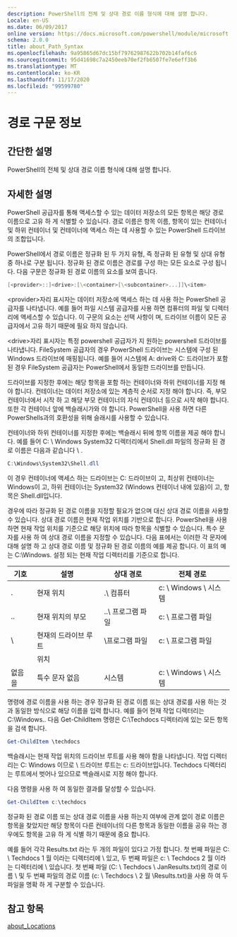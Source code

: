 ```yaml
---
description: PowerShell의 전체 및 상대 경로 이름 형식에 대해 설명 합니다.
Locale: en-US
ms.date: 06/09/2017
online version: https://docs.microsoft.com/powershell/module/microsoft.powershell.core/about/about_path_syntax?view=powershell-7.2&WT.mc_id=ps-gethelp
schema: 2.0.0
title: about_Path_Syntax
ms.openlocfilehash: 9a95865d67dc15bf79762987622b702b14faf6c6
ms.sourcegitcommit: 95d41698c7a2450eeb70ef2fb6507fe7e6eff3b6
ms.translationtype: MT
ms.contentlocale: ko-KR
ms.lasthandoff: 11/17/2020
ms.locfileid: "99599780"
---
```

# <a name="about-path-syntax"></a>경로 구문 정보

## <a name="short-description"></a>간단한 설명
PowerShell의 전체 및 상대 경로 이름 형식에 대해 설명 합니다.

## <a name="long-description"></a>자세한 설명

PowerShell 공급자를 통해 액세스할 수 있는 데이터 저장소의 모든 항목은 해당 경로 이름으로 고유 하 게 식별할 수 있습니다. 경로 이름은 항목 이름, 항목이 있는 컨테이너 및 하위 컨테이너 및 컨테이너에 액세스 하는 데 사용할 수 있는 PowerShell 드라이브의 조합입니다.

PowerShell에서 경로 이름은 정규화 된 두 가지 유형, 즉 정규화 된 유형 및 상대 유형 중 하나로 구분 됩니다. 정규화 된 경로 이름은 경로를 구성 하는 모든 요소로 구성 됩니다. 다음 구문은 정규화 된 경로 이름의 요소를 보여 줍니다.

```powershell
[<provider>::]<drive>:[\<container>[\<subcontainer>...]]\<item>
```

\<provider\>자리 표시자는 데이터 저장소에 액세스 하는 데 사용 하는 PowerShell 공급자를 나타냅니다. 예를 들어 파일 시스템 공급자를 사용 하면 컴퓨터의 파일 및 디렉터리에 액세스할 수 있습니다. 이 구문의 요소는 선택 사항이 며, 드라이브 이름이 모든 공급자에서 고유 하기 때문에 필요 하지 않습니다.

\<drive\>자리 표시자는 특정 powershell 공급자가 지 원하는 powershell 드라이브를 나타냅니다. FileSystem 공급자의 경우 PowerShell 드라이브는 시스템에 구성 된 Windows 드라이브에 매핑됩니다. 예를 들어 시스템에 A: drive와 C: 드라이브가 포함 된 경우 FileSystem 공급자는 PowerShell에서 동일한 드라이브를 만듭니다.

드라이브를 지정한 후에는 해당 항목을 포함 하는 컨테이너와 하위 컨테이너를 지정 해야 합니다. 컨테이너는 데이터 저장소에 있는 계층적 순서로 지정 해야 합니다. 즉, 부모 컨테이너에서 시작 하 고 해당 부모 컨테이너의 자식 컨테이너 등으로 시작 해야 합니다. 또한 각 컨테이너 앞에 백슬래시가와 야 합니다. PowerShell을 사용 하면 다른 PowerShells과의 호환성을 위해 슬래시를 사용할 수 있습니다.

컨테이너와 하위 컨테이너를 지정한 후에는 백슬래시 뒤에 항목 이름을 제공 해야 합니다. 예를 들어 C: \\ Windows System32 디렉터리에서 Shell.dll 파일의 정규화 된 경로 이름은 다음과 같습니다 \\ .

```powershell
C:\Windows\System32\Shell.dll
```

이 경우 컨테이너에 액세스 하는 드라이브는 C: 드라이브이 고, 최상위 컨테이너는 Windows이 고, 하위 컨테이너는 System32 (Windows 컨테이너 내에 있음)이 고, 항목은 Shell.dll입니다.

경우에 따라 정규화 된 경로 이름을 지정할 필요가 없으며 대신 상대 경로 이름을 사용할 수 있습니다. 상대 경로 이름은 현재 작업 위치를 기반으로 합니다. PowerShell을 사용 하면 현재 작업 위치를 기준으로 해당 위치에 따라 항목을 식별할 수 있습니다. 특수 문자를 사용 하 여 상대 경로 이름을 지정할 수 있습니다. 다음 표에서는 이러한 각 문자에 대해 설명 하 고 상대 경로 이름 및 정규화 된 경로 이름의 예를 제공 합니다. 이 표의 예는 C:\Windows. 설정 되는 현재 작업 디렉터리를 기준으로 합니다.

|기호|설명               |상대 경로    |전체 경로          |
|------|--------------------------|-----------------|-------------------|
|.     |현재 위치          |.\\ 컴퓨터        |c: \\ Windows \\ 시스템|
|..    |현재 위치의 부모|..\\ 프로그램 파일|c: \\ 프로그램 파일  |
|\     |현재의 드라이브 루트     |\\프로그램 파일  |c: \\ 프로그램 파일  |
|      |위치                  |                 |                   |
|없음을|특수 문자 없음     |시스템           |c: \\ Windows \\ 시스템|

명령에 경로 이름을 사용 하는 경우 정규화 된 경로 이름 또는 상대 경로를 사용 하는 것과 동일한 방식으로 해당 이름을 입력 합니다. 예를 들어 현재 작업 디렉터리는 C:\Windows.. 다음 Get-ChildItem 명령은 C:\Techdocs 디렉터리에 있는 모든 항목을 검색 합니다.

```powershell
Get-ChildItem \techdocs
```

백슬래시는 현재 작업 위치의 드라이브 루트를 사용 해야 함을 나타냅니다. 작업 디렉터리는 C: Windows 이므로 \\ 드라이브 루트는 c: 드라이브입니다. Techdocs 디렉터리는 루트에서 벗어나 있으므로 백슬래시로 지정 해야 합니다.

다음 명령을 사용 하 여 동일한 결과를 달성할 수 있습니다.

```powershell
Get-ChildItem c:\techdocs
```

정규화 된 경로 이름 또는 상대 경로 이름을 사용 하는지 여부에 관계 없이 경로 이름은 항목을 찾았지만 해당 항목이 다른 컨테이너의 다른 항목과 동일한 이름을 공유 하는 경우에도 항목을 고유 하 게 식별 하기 때문에 중요 합니다.

예를 들어 각각 Results.txt 라는 두 개의 파일이 있다고 가정 합니다.
첫 번째 파일은 C: \\ Techdocs 1 월 이라는 디렉터리에 \\ 있고, 두 번째 파일은 c: \\ Techdocs 2 월 이라는 디렉터리에 \\ 있습니다. 첫 번째 파일 (C: \\ Techdocs \\ JanResults.txt)의 경로 이름 \\ 및 두 번째 파일의 경로 이름 (c: \\ Techdocs \\ 2 월 \\Results.txt)을 사용 하 여 두 파일을 명확 하 게 구분할 수 있습니다.

## <a name="see-also"></a>참고 항목

[about_Locations](about_Locations.md)

